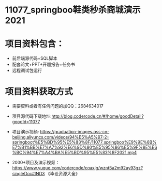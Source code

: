 #  11077_springboo鞋类秒杀商城演示2021
 
# 项目资料包含：
* 前后端源代码+SQL脚本
* 配套论文+PPT+开题报告+任务书
* 远程调试包运行

# 项目资料获取方式
* 需要资料或者有任何问题的加QQ：2684634017
* 项目源代码下载地址:http://blog.codercode.cn/#/home/goodDetail?goodId=11077

* 项目演示视频:  https://graduation-images.oss-cn-beijing.aliyuncs.com/videos/94%E5%A5%97-2-springboot%E5%BD%95%E5%83%8F/11077_springboo%E9%9E%8B%E7%B1%BB%E7%A7%92%E6%9D%80%E5%95%86%E5%9F%8E%E6%BC%94%E7%A4%BA%E5%BD%95%E5%83%8F2021.mp4


* 2000+项目及演示视频：https://www.yuque.com/codercode/cqaxlg/wznt5a2m92ay93gz?singleDoc#lND3 《毕设资源大全》






